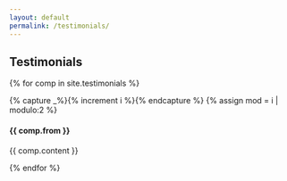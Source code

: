 ```yaml
---
layout: default
permalink: /testimonials/
---
```


<section50short> 
<h2>Testimonials</h2>

{% for comp in site.testimonials %}  

  {% capture _%}{% increment i %}{% endcapture %}
  {% assign mod = i | modulo:2 %}

  <!-- For even loop runs, put pic to left. Switch for odd -->
  <!--
  {% if mod == 0 %}
  <div class="section50right test">
  {% else %}
  <div class="section50left test">
  {% endif %}
  -->
  <div class="section50left test">

  <h4>{{ comp.from }} </h4>

  {{ comp.content }} 

  </div>

<!--
  {% if mod == 0 %}
  </section50short>
  <section50short> 
  {% endif %} -->

{% endfor %}
</section50short>
<br>
<br>
